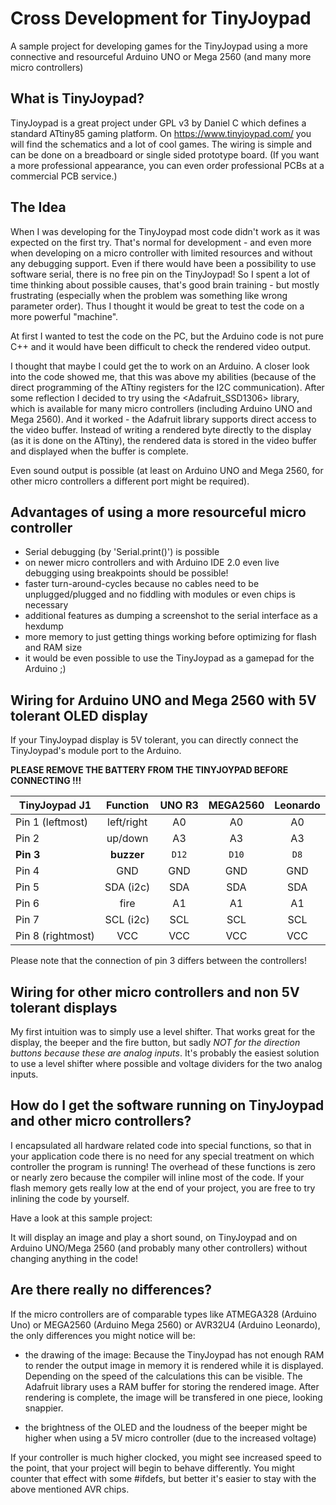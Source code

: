 # Cross Development for TinyJoypad
 A sample project for developing games for the TinyJoypad using a more connective and resourceful Arduino UNO or Mega 2560 (and many more micro controllers)
 

## What is TinyJoypad?
TinyJoypad is a great project under GPL v3 by Daniel C which defines a standard ATtiny85 gaming platform.
On https://www.tinyjoypad.com/ you will find the schematics and a lot of cool games.
The wiring is simple and can be done on a breadboard or single sided prototype board.
(If you want a more professional appearance, you can even order professional PCBs at a commercial
PCB service.)


## The Idea
When I was developing for the TinyJoypad most code didn't work as it was expected on the first try.
That's normal for development - and even more when developing on a micro controller with limited resources and without any debugging support.
Even if there would have been a possibility to use software serial, there is no free pin on the TinyJoypad!
So I spent a lot of time thinking about possible causes, that's good brain training - but mostly frustrating (especially when the problem was something like wrong parameter order). Thus I thought it would be great to test the code on a more powerful "machine".

At first I wanted to test the code on the PC, but the Arduino code is not pure C++ and it would have been difficult to check the rendered video output.

I thought that maybe I could get the <ssd1306xled> to work on an Arduino. A closer look into the code showed me, that this was above my abilities (because of the direct programming of the ATtiny registers for the I2C communication).
After some reflection I decided to try using the <Adafruit_SSD1306> library, which is available for many micro controllers (including Arduino UNO and Mega 2560).
And it worked - the Adafruit library supports direct access to the video buffer. Instead of writing a rendered byte directly to the display (as it is done on the ATtiny), the rendered data is stored in the video buffer and displayed when the buffer is complete.

Even sound output is possible (at least on Arduino UNO and Mega 2560, for other micro controllers a different port might be required).


## Advantages of using a more resourceful micro controller
* Serial debugging (by 'Serial.print()') is possible
* on newer micro controllers and with Arduino IDE 2.0 even live debugging using breakpoints should be possible!
* faster turn-around-cycles because no cables need to be unplugged/plugged and no fiddling with modules or even chips
is necessary
* additional features as dumping a screenshot to the serial interface as a hexdump
* more memory to just getting things working before optimizing for flash and RAM size
* it would be even possible to use the TinyJoypad as a gamepad for the Arduino ;) 


## Wiring for Arduino UNO and Mega 2560 with 5V tolerant OLED display
If your TinyJoypad display is 5V tolerant, you can directly connect the TinyJoypad's module port to the Arduino.

**PLEASE REMOVE THE BATTERY FROM THE TINYJOYPAD BEFORE CONNECTING !!!**

 
| TinyJoypad J1    | Function      | UNO R3        | MEGA2560      | Leonardo      |
| ---------------- |:-------------:|:-------------:|:-------------:|:-------------:|
| Pin 1 (leftmost) | left/right    | A0            | A0            | A0            |
| Pin 2            | up/down       | A3            | A3            | A3            |
| **Pin 3**        | **buzzer**    | `D12`         | `D10`         | `D8`          |
| Pin 4            | GND           | GND           | GND           | GND           |
| Pin 5            | SDA (i2c)     | SDA           | SDA           | SDA           |
| Pin 6            | fire          | A1            | A1            | A1            |
| Pin 7            | SCL (i2c)     | SCL           | SCL           | SCL           |
| Pin 8 (rightmost)| VCC           | VCC           | VCC           | VCC           |
 
Please note that the connection of pin 3 differs between the controllers!


## Wiring for other micro controllers and non 5V tolerant displays
My first intuition was to simply use a level shifter. That works great for the display, the beeper and the fire button, but sadly *NOT for the direction buttons because these are analog inputs*.
It's probably the easiest solution to use a level shifter where possible and voltage dividers for the two analog inputs.


## How do I get the software running on TinyJoypad and other micro controllers?
I encapsulated all hardware related code into special functions, so that in your application code there is no need 
for any special treatment on which controller the program is running!
The overhead of these functions is zero or nearly zero because the compiler will inline most of the code.
If your flash memory gets really low at the end of your project, you are free to try inlining the code by yourself.

Have a look at this sample project:

It will display an image and play a short sound, on TinyJoypad and on Arduino UNO/Mega 2560 (and probably many other controllers) without changing anything in the code!

## Are there really no differences?
If the micro controllers are of comparable types like ATMEGA328 (Arduino Uno) or MEGA2560 (Arduino Mega 2560) or AVR32U4 (Arduino Leonardo), the only differences you might notice will be:

* the drawing of the image: Because the TinyJoypad has not enough RAM to render the output image in memory it is rendered while it is displayed. Depending on the speed of the calculations this can be visible. The Adafruit library uses a RAM buffer for storing the rendered image. After rendering is complete, the image will be transfered in one piece, looking snappier.

* the brightness of the OLED and the loudness of the beeper might be higher when using a 5V micro controller (due to the increased voltage)

If your controller is much higher clocked, you might see increased speed to the point, that your project will begin to behave differently.
You might counter that effect with some #ifdefs, but better it's easier to stay with the above mentioned AVR chips.



